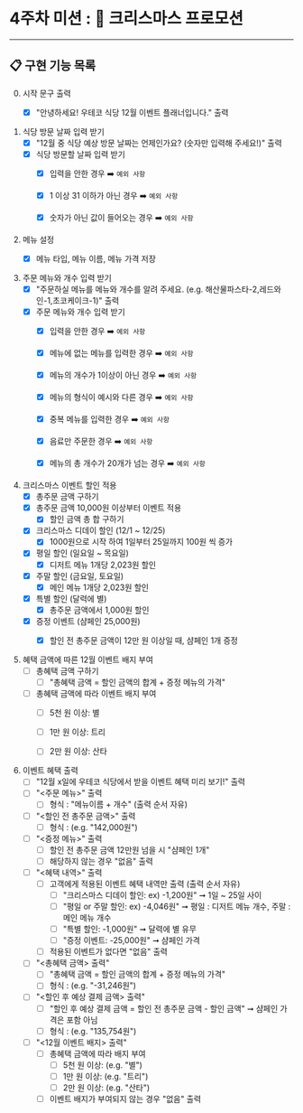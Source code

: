 # 4주차 미션 : 🎄 크리스마스 프로모션
<hr>

## 📋 구현 기능 목록

0. 시작 문구 출력
    - [X] "안녕하세요! 우테코 식당 12월 이벤트 플래너입니다." 출력


1. 식당 방문 날짜 입력 받기
    - [X] "12월 중 식당 예상 방문 날짜는 언제인가요? (숫자만 입력해 주세요!)" 출력
    - [X] 식당 방문할 날짜 입력 받기
        - [X] 입력을 안한 경우 ➡️︎ `예외 사항`
        - [X] 1 이상 31 이하가 아닌 경우 ➡️︎ `예외 사항`
        - [X] 숫자가 아닌 값이 들어오는 경우 ➡️︎ `예외 사항`


2. 메뉴 설정
   - [X] 메뉴 타입, 메뉴 이름, 메뉴 가격 저장


3. 주문 메뉴와 개수 입력 받기
    - [X] "주문하실 메뉴를 메뉴와 개수를 알려 주세요. (e.g. 해산물파스타-2,레드와인-1,초코케이크-1)" 출력
    - [X] 주문 메뉴와 개수 입력 받기
        - [X] 입력을 안한 경우 ➡️︎ `예외 사항`
        - [X] 메뉴에 없는 메뉴를 입력한 경우 ➡️︎ `예외 사항`
        - [X] 메뉴의 개수가 1이상이 아닌 경우 ➡️︎ `예외 사항`
        - [X] 메뉴의 형식이 예시와 다른 경우 ➡️︎ `예외 사항`
        - [X] 중복 메뉴를 입력한 경우 ➡️︎ `예외 사항`
        - [X] 음료만 주문한 경우 ➡️︎ `예외 사항`
        - [X] 메뉴의 총 개수가 20개가 넘는 경우 ➡️︎ `예외 사항`

   
4. 크리스마스 이벤트 할인 적용
    - [X] 총주문 금액 구하기
    - [X] 총주문 금액 10,000원 이상부터 이벤트 적용
        - [X] 할인 금액 총 합 구하기 
    - [X] 크리스마스 디데이 할인 (12/1 ~ 12/25)
        - [X] 1000원으로 시작 하여 1일부터 25일까지 100원 씩 증가
    - [X] 평일 할인 (일요일 ~ 목요일)
        - [X] 디저트 메뉴 1개당 2,023원 할인
    - [X] 주말 할인 (금요일, 토요일)
        - [X] 메인 메뉴 1개당 2,023원 할인
    - [X] 특별 할인 (달력에 별)
        - [X] 총주문 금액에서 1,000원 할인
    - [X] 증정 이벤트 (샴페인 25,000원)
        - [X] 할인 전 총주문 금액이 12만 원 이상일 때, 샴페인 1개 증정


5. 혜택 금액에 따른 12월 이벤트 배지 부여
    - [ ] 총혜택 금액 구하기
        - [ ] "총혜택 금액 = 할인 금액의 합계 + 증정 메뉴의 가격"
    - [ ] 총혜택 금액에 따라 이벤트 배지 부여
        - [ ] 5천 원 이상: 별
        - [ ] 1만 원 이상: 트리
        - [ ] 2만 원 이상: 산타


6. 이벤트 혜택 출력
    - [ ] "12월 x일에 우테코 식당에서 받을 이벤트 혜택 미리 보기!" 출력
    - [ ] "<주문 메뉴>" 출력
        - [ ] 형식 : "메뉴이름 + 개수" (출력 순서 자유)
    - [ ] "<할인 전 총주문 금액>" 출력
        - [ ] 형식 : (e.g. "142,000원")
    - [ ] "<증정 메뉴>" 출력
        - [ ] 할인 전 총주문 금액 12만원 넘을 시 "샴페인 1개"
        - [ ] 해당하지 않는 경우 "없음" 출력
    - [ ] "<혜택 내역>" 출력
        - [ ] 고객에게 적용된 이벤트 혜택 내역만 출력 (출력 순서 자유)
            - [ ] "크리스마스 디데이 할인: ex) -1,200원" ➞ 1일 ~ 25일 사이
            - [ ] "평일 or 주말 할인: ex) -4,046원" ➞ 평일 : 디저트 메뉴 개수, 주말 : 메인 메뉴 개수
            - [ ] "특별 할인: -1,000원" ➞ 달력에 별 유무
            - [ ] "증정 이벤트: -25,000원" ➞ 샴페인 가격
        - [ ] 적용된 이벤트가 없다면 "없음" 출력
    - [ ] "<총혜택 금액> 출력"
        - [ ] "총혜택 금액 = 할인 금액의 합계 + 증정 메뉴의 가격"
        - [ ] 형식 : (e.g. "-31,246원")
    - [ ] "<할인 후 예상 결제 금액> 출력"
        - [ ] "할인 후 예상 결제 금액 = 할인 전 총주문 금액 - 할인 금액" ➞ 샴페인 가격은 포함 아님
        - [ ] 형식 : (e.g. "135,754원")
    - [ ] "<12월 이벤트 배지> 출력"
        - [ ] 총혜택 금액에 따라 배지 부여 
            - [ ] 5천 원 이상: (e.g. "별")
            - [ ] 1만 원 이상: (e.g. "트리")
            - [ ] 2만 원 이상: (e.g. "산타")
        - [ ] 이벤트 배지가 부여되지 않는 경우 "없음" 출력
